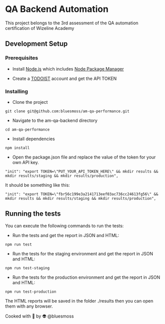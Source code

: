 # QA Backend Automation

This project belongs to the 3rd assessment of the QA automation certification of Wizeline Academy

## Development Setup

### Prerequisites


- Install [Node.js](https://nodejs.org/en/ "Node.js") which includes [Node Package Manager](https://www.npmjs.com/get-npm "Node Package Manager")

- Create a [TODOIST](https://todoist.com/ "TODOIST") account and get the API TOKEN

### Installing

- Clone the project 


```
git clone git@github.com:bluesmoss/am-qa-performance.git
```

- Navigate to the  am-qa-backend directory

```
cd am-qa-performance
```

- Install dependencies

```
npm install
```

- Open the package.json file and replace the value of the token for your own API key.

```
"init": "export TOKEN=\"PUT_YOUR_API_TOKEN_HERE\" && mkdir results && mkdir results/staging && mkdir results/production",
```

It should be something like this:

```
"init": "export TOKEN=\"fbr56c199e3a2141713eef03ac736cc24613fg56\" && mkdir results && mkdir results/staging && mkdir results/production",
```

## Running the tests

You can execute the following commands to run the tests:

- Run the tests and get the report in JSON and HTML:

```
npm run test
```

- Run the tests for the staging environment and get the report in JSON and HTML:

```
npm run test-staging
```

- Run the tests for the production environment and get the report in JSON and HTML:

```
npm run test-production
```

The HTML reports will be saved in the folder ./results  then you can open them with any browser.

Cooked with 💙 by 👽 @bluesmoss